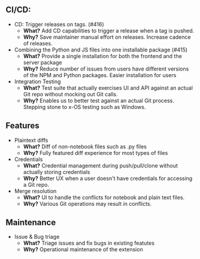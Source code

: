  ## CI/CD: 
 - CD: Trigger releases on tags. (#416)
   - **What?** Add CD capabilities to trigger a release when a tag is pushed.
   - **Why?** Save maintainer manual effort on releases. Increase cadence of releases.
 - Combining the Python and JS files into one installable package (#415)
   - **What?** Provide a single installation  for both the frontend and the server package
   - **Why?** Reduce number of issues from users have different versions of the NPM and Python packages. Easier installation for users
 - Integration Testing
   - **What?** Test suite that actually exercises UI and API against an actual Git repo without mocking out Git calls.
   - **Why?** Enables us to better test against an actual Git process. Stepping stone to x-OS testing such as Windows.
 
 ## Features
 - Plaintext diffs
   - **What?** Diff of non-notebook files such as .py files
   - **Why?** Fully featured diff experience for most types of files
 - Credentials
   - **What?** Credential management during push/pull/clone without actually storing credentials
   - **Why?** Better UX when a user doesn't have credentials for accessing a Git repo.
 - Merge resolution
   - **What?** UI to handle the conflicts for notebook and plain text files.
   - **Why?** Various Git operations may result in conflicts.

 ## Maintenance
 - Issue & Bug triage
    - **What?** Triage issues and fix bugs in existing featutes 
    - **Why?** Operational maintenance of the extension
